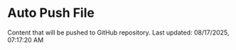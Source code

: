 # Auto Push File

Content that will be pushed to GitHub repository.
Last updated: 08/17/2025, 07:17:20 AM
